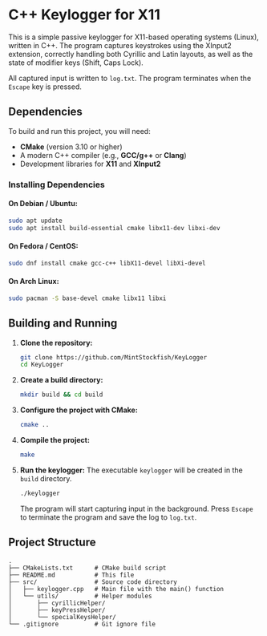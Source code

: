 # C++ Keylogger for X11

This is a simple passive keylogger for X11-based operating systems (Linux), written in C++. The program captures keystrokes using the XInput2 extension, correctly handling both Cyrillic and Latin layouts, as well as the state of modifier keys (Shift, Caps Lock).

All captured input is written to `log.txt`. The program terminates when the `Escape` key is pressed.

## Dependencies

To build and run this project, you will need:

- **CMake** (version 3.10 or higher)
- A modern C++ compiler (e.g., **GCC/g++** or **Clang**)
- Development libraries for **X11** and **XInput2**

### Installing Dependencies

#### On Debian / Ubuntu:

```bash
sudo apt update
sudo apt install build-essential cmake libx11-dev libxi-dev
```

#### On Fedora / CentOS:

```bash
sudo dnf install cmake gcc-c++ libX11-devel libXi-devel
```

#### On Arch Linux:

```bash
sudo pacman -S base-devel cmake libx11 libxi
```

## Building and Running

1.  **Clone the repository:**

    ```bash
    git clone https://github.com/MintStockfish/KeyLogger
    cd KeyLogger
    ```

2.  **Create a build directory:**

    ```bash
    mkdir build && cd build
    ```

3.  **Configure the project with CMake:**

    ```bash
    cmake ..
    ```

4.  **Compile the project:**

    ```bash
    make
    ```

5.  **Run the keylogger:**
    The executable `keylogger` will be created in the `build` directory.
    ```bash
    ./keylogger
    ```
    The program will start capturing input in the background. Press `Escape` to terminate the program and save the log to `log.txt`.

## Project Structure

```
.
├── CMakeLists.txt      # CMake build script
├── README.md           # This file
├── src/                # Source code directory
│   ├── keylogger.cpp   # Main file with the main() function
│   └── utils/          # Helper modules
│       ├── cyrillicHelper/
│       ├── keyPressHelper/
│       └── specialKeysHelper/
└── .gitignore          # Git ignore file
```
